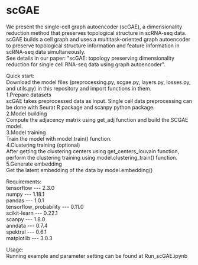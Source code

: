 # scGAE
We present the single-cell graph autoencoder (scGAE), a dimensionality reduction method that preserves topological structure in scRNA-seq data. scGAE builds a cell graph and uses a multitask-oriented graph autoencoder to preserve topological structure information and feature information in scRNA-seq data simultaneously.   
See details in our paper: "scGAE: topology preserving dimensionality reduction for single cell RNA-seq data using graph autoencoder".  
   
Quick start:  
Download the model files (preprocessing.py, scgae.py, layers.py, losses.py, and utils.py) in this repository and import functions in them.  
1.Prepare datasets  
scGAE takes preprocessed data as input. Single cell data preprocessing can be done with Seurat R package and scanpy python package.  
2.Model building  
Compute the adjacency matrix using get_adj function and build the SCGAE model.  
3.Model training  
Train the model with model.train() function.  
4.Clustering training (optional)  
After getting the clustering centers using get_centers_louvain function, perform the clustering training using model.clustering_train() function.  
5.Generate embedding  
Get the latent embedding of the data by model.embedding()  


Requirements:  
tensorflow --- 2.3.0  
numpy --- 1.18.1  
pandas --- 1.0.1   
tensorflow_probability --- 0.11.0  
scikit-learn --- 0.22.1  
scanpy --- 1.8.0   
anndata --- 0.7.4  
spektral --- 0.6.1  
matplotlib --- 3.0.3  

Usage:  
Running example and parameter setting can be found at Run_scGAE.ipynb


